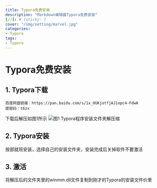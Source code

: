 ```yaml
---
title: Typora免费安装
description: "Markdown编辑器Typora免费安装"
[//]: # (sticky: )
cover: "/img/setting/marvel.jpg"
categories:
- Typora
tags:
- Typora
---
```


# Typora免费安装

## 1. Typora下载
```
百度网盘链接：https://pan.baidu.com/s/1x_OUKjotfjAJ1opc4-FdwA 
提取码：t6zx
```
下载后解压如图1所示
![图1 Typora程序安装文件夹解压缩](/img/Typora/img.png)
## 2. Typora安装
按部就班安装，选择自己的安装文件夹，安装完成后关掉软件不要激活
## 3. 激活
将解压后的文件夹里的winmm.dll文件复制到刚才的Typora的安装文件价里
